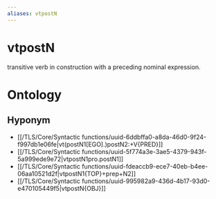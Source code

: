 ```yaml
---
aliases: vtpostN
---
```

# vtpostN

transitive verb in construction with a preceding nominal expression.
# Ontology

## Hyponym
- [[/TLS/Core/Syntactic functions/uuid-6ddbffa0-a8da-46d0-9f24-f997db1e06fe|vt(postN1[EGO].)postN2:+V{PRED}]]
- [[/TLS/Core/Syntactic functions/uuid-5f774a3e-3ae5-4379-943f-5a999ede9e72|vtpostN1pro.postN1]]
- [[/TLS/Core/Syntactic functions/uuid-fdeaccb9-ece7-40eb-b4ee-06aa10521d2f|vtpostN1{TOP}+prep+N2]]
- [[/TLS/Core/Syntactic functions/uuid-995982a9-436d-4b17-93d0-e470105449f5|vtpostN{OBJ}]]